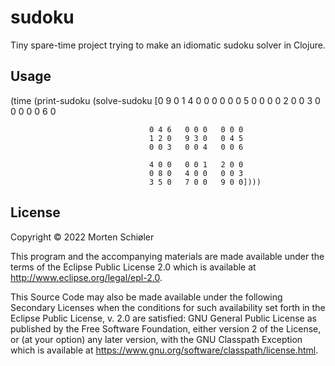 # sudoku

Tiny spare-time project trying to make an idiomatic sudoku solver in Clojure.

## Usage

(time (print-sudoku (solve-sudoku [0 9 0   1 4 0   0 0 0
                                   0 0 5   0 0 0   0 2 0
                                   0 3 0   0 0 0   0 6 0

                                   0 4 6   0 0 0   0 0 0
                                   1 2 0   9 3 0   0 4 5
                                   0 0 3   0 0 4   0 0 6

                                   4 0 0   0 0 1   2 0 0
                                   0 8 0   4 0 0   0 0 3
                                   3 5 0   7 0 0   9 0 0])))

## License

Copyright © 2022 Morten Schiøler

This program and the accompanying materials are made available under the
terms of the Eclipse Public License 2.0 which is available at
http://www.eclipse.org/legal/epl-2.0.

This Source Code may also be made available under the following Secondary
Licenses when the conditions for such availability set forth in the Eclipse
Public License, v. 2.0 are satisfied: GNU General Public License as published by
the Free Software Foundation, either version 2 of the License, or (at your
option) any later version, with the GNU Classpath Exception which is available
at https://www.gnu.org/software/classpath/license.html.
